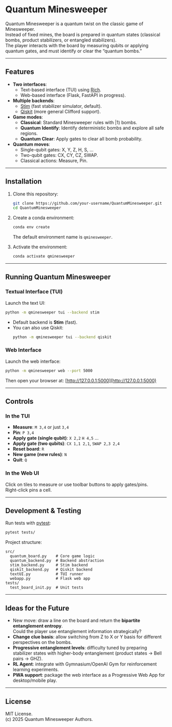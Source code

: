 # Quantum Minesweeper

Quantum Minesweeper is a quantum twist on the classic game of Minesweeper.  
Instead of fixed mines, the board is prepared in quantum states (classical bombs, product stabilizers, or entangled stabilizers).  
The player interacts with the board by measuring qubits or applying quantum gates, and must identify or clear the “quantum bombs.”

---

## Features
- **Two interfaces**: 
  - Text-based interface (TUI) using [Rich](https://github.com/Textualize/rich).
  - Web-based interface (Flask, FastAPI in progress).
- **Multiple backends**: 
  - [Stim](https://github.com/quantumlib/Stim) (fast stabilizer simulator, default).
  - [Qiskit](https://qiskit.org/) (more general Clifford support).
- **Game modes**:
  - **Classical**: Standard Minesweeper rules with |1⟩ bombs.
  - **Quantum Identify**: Identify deterministic bombs and explore all safe regions.
  - **Quantum Clear**: Apply gates to clear all bomb probability.
- **Quantum moves**:
  - Single-qubit gates: X, Y, Z, H, S, …  
  - Two-qubit gates: CX, CY, CZ, SWAP.  
  - Classical actions: Measure, Pin.

---

## Installation

1. Clone this repository:
   ```bash
   git clone https://github.com/your-username/QuantumMinesweeper.git
   cd QuantumMinesweeper
   ```

2. Create a conda environment:
   ```bash
   conda env create
   ```

   The default environment name is `qminesweeper`.

3. Activate the environment:
   ```bash
   conda activate qminesweeper
   ```

---

## Running Quantum Minesweeper

### Textual Interface (TUI)
Launch the text UI:
```bash
python -m qminesweeper tui --backend stim
```

- Default backend is **Stim** (fast).  
- You can also use Qiskit:
  ```bash
  python -m qminesweeper tui --backend qiskit
  ```

### Web Interface
Launch the web interface:
```bash
python -m qminesweeper web --port 5000
```

Then open your browser at: [http://127.0.0.1:5000](http://127.0.0.1:5000)

---

## Controls

### In the TUI
- **Measure**: `M 3,4` or just `3,4`
- **Pin**: `P 3,4`
- **Apply gate (single qubit)**: `X 2,2` `H 4,5` …
- **Apply gate (two qubits)**: `CX 1,1 2,1`, `SWAP 2,3 2,4`
- **Reset board**: `R`
- **New game (new rules)**: `N`
- **Quit**: `Q`

### In the Web UI
Click on tiles to measure or use toolbar buttons to apply gates/pins.  
Right-click pins a cell.

---

## Development & Testing

Run tests with [pytest](https://pytest.org/):
```bash
pytest tests/
```

Project structure:
```
src/
  quantum_board.py    # Core game logic
  quantum_backend.py  # Backend abstraction
  stim_backend.py     # Stim backend
  qiskit_backend.py   # Qiskit backend
  textUI.py           # TUI runner
  webapp.py           # Flask web app
tests/
  test_board_init.py  # Unit tests
```

---

## Ideas for the Future
- New move: draw a line on the board and return the **bipartite entanglement entropy**.  
  Could the player use entanglement information strategically?
- **Change clue basis**: allow switching from Z to X or Y basis for different perspectives on the bombs.
- **Progressive entanglement levels**: difficulty tuned by preparing stabilizer states with higher-body entanglement (product states → Bell pairs → GHZ).
- **RL Agent**: integrate with Gymnasium/OpenAI Gym for reinforcement learning experiments.
- **PWA support**: package the web interface as a Progressive Web App for desktop/mobile play.

---

## License
MIT License.  
(c) 2025 Quantum Minesweeper Authors.
